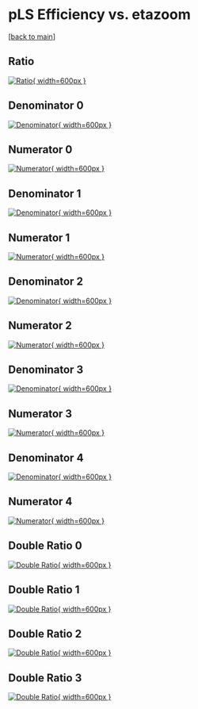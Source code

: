 # pLS Efficiency vs. etazoom

[[back to main](./)]



## Ratio

[![Ratio](../mtv/var/pLS_vtr_0_1_eff_etazoom.png){ width=600px }](../mtv/var/pLS_vtr_0_1_eff_etazoom.pdf)

## Denominator 0

[![Denominator](../mtv/den/pLS_vtr_0_1_eff_etazoom_den0.png){ width=600px }](../mtv/den/pLS_vtr_0_1_eff_etazoom_den0.pdf)

## Numerator 0

[![Numerator](../mtv/num/pLS_vtr_0_1_eff_etazoom_num0.png){ width=600px }](../mtv/num/pLS_vtr_0_1_eff_etazoom_num0.pdf)

## Denominator 1

[![Denominator](../mtv/den/pLS_vtr_0_1_eff_etazoom_den1.png){ width=600px }](../mtv/den/pLS_vtr_0_1_eff_etazoom_den1.pdf)

## Numerator 1

[![Numerator](../mtv/num/pLS_vtr_0_1_eff_etazoom_num1.png){ width=600px }](../mtv/num/pLS_vtr_0_1_eff_etazoom_num1.pdf)

## Denominator 2

[![Denominator](../mtv/den/pLS_vtr_0_1_eff_etazoom_den2.png){ width=600px }](../mtv/den/pLS_vtr_0_1_eff_etazoom_den2.pdf)

## Numerator 2

[![Numerator](../mtv/num/pLS_vtr_0_1_eff_etazoom_num2.png){ width=600px }](../mtv/num/pLS_vtr_0_1_eff_etazoom_num2.pdf)

## Denominator 3

[![Denominator](../mtv/den/pLS_vtr_0_1_eff_etazoom_den3.png){ width=600px }](../mtv/den/pLS_vtr_0_1_eff_etazoom_den3.pdf)

## Numerator 3

[![Numerator](../mtv/num/pLS_vtr_0_1_eff_etazoom_num3.png){ width=600px }](../mtv/num/pLS_vtr_0_1_eff_etazoom_num3.pdf)

## Denominator 4

[![Denominator](../mtv/den/pLS_vtr_0_1_eff_etazoom_den4.png){ width=600px }](../mtv/den/pLS_vtr_0_1_eff_etazoom_den4.pdf)

## Numerator 4

[![Numerator](../mtv/num/pLS_vtr_0_1_eff_etazoom_num4.png){ width=600px }](../mtv/num/pLS_vtr_0_1_eff_etazoom_num4.pdf)

## Double Ratio 0

[![Double Ratio](../mtv/ratio/pLS_vtr_0_1_eff_etazoom_ratio0.png){ width=600px }](../mtv/ratio/pLS_vtr_0_1_eff_etazoom_ratio0.pdf)

## Double Ratio 1

[![Double Ratio](../mtv/ratio/pLS_vtr_0_1_eff_etazoom_ratio1.png){ width=600px }](../mtv/ratio/pLS_vtr_0_1_eff_etazoom_ratio1.pdf)

## Double Ratio 2

[![Double Ratio](../mtv/ratio/pLS_vtr_0_1_eff_etazoom_ratio2.png){ width=600px }](../mtv/ratio/pLS_vtr_0_1_eff_etazoom_ratio2.pdf)

## Double Ratio 3

[![Double Ratio](../mtv/ratio/pLS_vtr_0_1_eff_etazoom_ratio3.png){ width=600px }](../mtv/ratio/pLS_vtr_0_1_eff_etazoom_ratio3.pdf)

